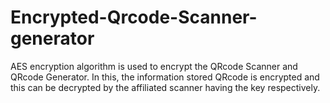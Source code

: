 # Encrypted-Qrcode-Scanner-generator
AES encryption algorithm is used to encrypt the QRcode  Scanner and QRcode Generator. In this, the information stored QRcode is encrypted and this can be decrypted by the affiliated scanner having the key respectively.
